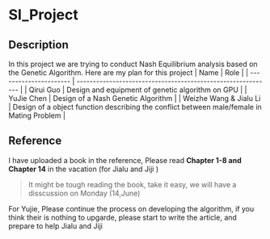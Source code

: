 # SI_Project

## Description
In this project we are trying to conduct Nash Equilibrium analysis based on the Genetic Algorithm. Here are my plan for this project
| Name                   | Role                                                         |
| ---------------------- | ------------------------------------------------------------ |
| Qirui Guo              | Design and equipment of genetic algorithm on GPU             |
| YuJie Chen             | Design of a Nash Genetic Algorithm                           |
| Weizhe Wang & Jialu Li | Design of a object function describing the conflict between male/female in Mating Problem |

## Reference
I have uploaded a book in the reference, Please read **Chapter 1-8 and Chapter 14** in the vacation (for Jialu and Jiji )
> It might be tough reading the book, take it easy, we will have a disscussion on Monday (14,June) 

For Yujie, Please continue the process on developing the algorithm, if you think their is nothing to upgarde, please start to write the article, and prepare to help Jialu and Jiji